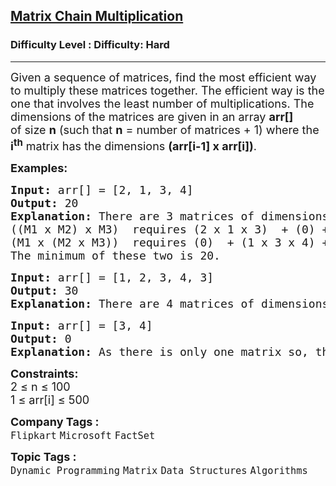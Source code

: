 <h2><a href="https://www.geeksforgeeks.org/problems/matrix-chain-multiplication0303/1">Matrix Chain Multiplication</a></h2><h3>Difficulty Level : Difficulty: Hard</h3><hr><div class="problems_problem_content__Xm_eO"><p><span style="font-size: 18px;">Given a sequence of matrices, find the most efficient way to multiply these matrices together. The efficient way is the one that involves the least number of multiplications. </span><span style="font-size: 18px;">The dimensions of the matrices are given in an array <strong>arr[]</strong> of&nbsp;size <strong>n</strong> (such that <strong>n</strong> = number of matrices + 1) where the <strong>i<sup>th</sup></strong> matrix has the dimensions&nbsp;<strong>(arr[i-1]&nbsp;x arr[i])</strong>.</span></p>
<p><strong><span style="font-size: 18px;">Examples:</span></strong></p>
<pre><span style="font-size: 18px;"><strong>Input: </strong>arr[] = [2, 1, 3, 4]
<strong>Output:</strong> 20
<strong>Explanation:</strong> There are 3 matrices of dimensions 2×1, 1×3, and 3×4, Let the input 3 matrices be M1, M2, and M3. There are two ways to multiply ((M1 x M2) x M3) and (M1 x (M2 x M3)), Please note that the result of M1 x M2 is a 2 x 3 matrix and result of (M2 x M3) is a 1 x 4 matrix.
((M1 x M2) x M3)  requires (2 x 1 x 3)  + (0) +  (2 x 3 x 4) = 30 
(M1 x (M2 x M3))  requires (0)  + (1 x 3 x 4) +  (2 x 1 x 4) = 20 
The minimum of these two is 20.</span></pre>
<pre><span style="font-size: 18px;"><strong>Input:</strong> arr[] = [1, 2, 3, 4, 3]
<strong>Output:</strong> 30
<strong>Explanation:</strong> There are 4 matrices of dimensions 1×2, 2×3, 3×4, 4×3. Let the input 4 matrices be M1, M2, M3 and M4. The minimum number of multiplications are obtained by ((M1M2)M3)M4. The minimum number is 1*2*3 + 1*3*4 + 1*4*3 = 30.</span></pre>
<pre><span style="font-size: 18px;"><strong>Input:</strong> arr[] = [3, 4]
<strong>Output:</strong> 0<br><strong>Explanation:</strong> As there is only one matrix so, there is no cost of multiplication.</span></pre>
<p><span style="font-size: 18px;"><strong>Constraints:</strong>&nbsp;<br>2 ≤ n ≤ 100<br>1 ≤ arr[i] ≤ 500</span></p></div><p><span style=font-size:18px><strong>Company Tags : </strong><br><code>Flipkart</code>&nbsp;<code>Microsoft</code>&nbsp;<code>FactSet</code>&nbsp;<br><p><span style=font-size:18px><strong>Topic Tags : </strong><br><code>Dynamic Programming</code>&nbsp;<code>Matrix</code>&nbsp;<code>Data Structures</code>&nbsp;<code>Algorithms</code>&nbsp;